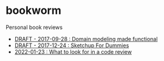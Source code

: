 # bookworm
Personal book reviews
 - [DRAFT - 2017-09-28 : Domain modeling made functional](https://cboudereau.github.io/bookworm/2017-09-28_Domain_modeling_made_functional/)
 - [DRAFT - 2017-12-24 : Sketchup For Dummies](https://cboudereau.github.io/bookworm/2017-12-24_Sketchup_For_Dummies/)
 - [2022-01-23 : What to look for in a code review](https://cboudereau.github.io/bookworm/2022-01-23_Code_Review/)
